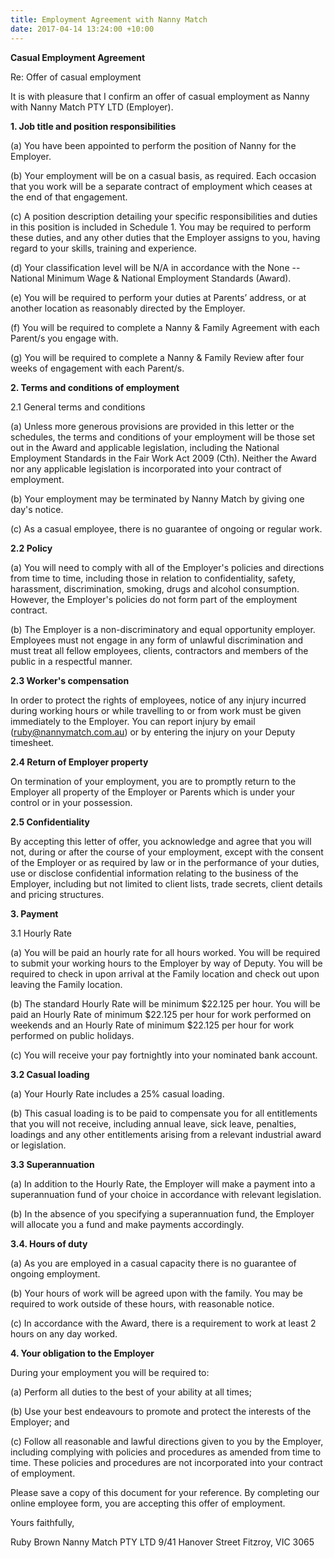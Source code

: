 ```yaml
---
title: Employment Agreement with Nanny Match
date: 2017-04-14 13:24:00 +10:00
---
```


**Casual Employment Agreement**

Re: Offer of casual employment

It is with pleasure that I confirm an offer of casual employment as Nanny with Nanny Match PTY LTD (Employer).

**1. Job title and position responsibilities**

(a) You have been appointed to perform the position of Nanny for the Employer.

(b) Your employment will be on a casual basis, as required. Each occasion that you work will be a separate contract of employment which ceases at the end of that engagement.

(c) A position description detailing your specific responsibilities and duties in this position is included in Schedule 1. You may be required to perform these duties, and any other duties that the Employer assigns to you, having regard to your skills, training and experience.

(d) Your classification level will be N/A in accordance with the None -- National Minimum Wage & National Employment Standards (Award).

(e) You will be required to perform your duties at Parents’ address, or at another location as reasonably directed by the Employer.

(f) You will be required to complete a Nanny & Family Agreement with each Parent/s you engage with. 

(g) You will be required to complete a Nanny & Family Review after four weeks of engagement with each Parent/s.


**2. Terms and conditions of employment**

2.1 General terms and conditions

(a) Unless more generous provisions are provided in this letter or the schedules, the terms and conditions of your employment will be those set out in the Award and applicable legislation, including the National Employment Standards in the Fair Work Act 2009 (Cth). Neither the Award nor any applicable legislation is incorporated into your contract of employment.

(b) Your employment may be terminated by Nanny Match by giving one day's notice.

(c) As a casual employee, there is no guarantee of ongoing or regular work.

**2.2 Policy**

(a) You will need to comply with all of the Employer's policies and directions from time to time, including those in relation to confidentiality, safety, harassment, discrimination, smoking, drugs and alcohol consumption. However, the Employer's policies do not form part of the employment contract.

(b) The Employer is a non-discriminatory and equal opportunity employer. Employees must not engage in any form of unlawful discrimination and must treat all fellow employees, clients, contractors and members of the public in a respectful manner.

**2.3 Worker's compensation**

In order to protect the rights of employees, notice of any injury incurred during working hours or while travelling to or from work must be given immediately to the Employer. You can report injury by email (ruby@nannymatch.com.au) or by entering the injury on your Deputy timesheet. 

**2.4 Return of Employer property**

On termination of your employment, you are to promptly return to the Employer all property of the Employer or Parents which is under your control or in your possession.

**2.5 Confidentiality**

By accepting this letter of offer, you acknowledge and agree that you will not, during or after the course of your employment, except with the consent of the Employer or as required by law or in the performance of your duties, use or disclose confidential information relating to the business of the Employer, including but not limited to client lists, trade secrets, client details and pricing structures.


**3. Payment**

3.1 Hourly Rate

(a) You will be paid an hourly rate for all hours worked. You will be required to submit your working hours to the Employer by way of Deputy. You will be required to check in upon arrival at the Family location and check out upon leaving the Family location. 

(b) The standard Hourly Rate will be minimum $22.125 per hour. You will be paid an Hourly Rate of minimum $22.125 per hour for work performed on weekends and an Hourly Rate of minimum $22.125 per hour for work performed on public holidays.

(c) You will receive your pay fortnightly into your nominated bank account.


**3.2 Casual loading**

(a) Your Hourly Rate includes a 25% casual loading.

(b) This casual loading is to be paid to compensate you for all entitlements that you will not receive, including annual leave, sick leave, penalties, loadings and any other entitlements arising from a relevant industrial award or legislation.


**3.3 Superannuation**

(a) In addition to the Hourly Rate, the Employer will make a payment into a superannuation fund of your choice in accordance with relevant legislation.

(b) In the absence of you specifying a superannuation fund, the Employer will allocate you a fund and make payments accordingly.


**3.4. Hours of duty**

(a) As you are employed in a casual capacity there is no guarantee of ongoing employment.

(b) Your hours of work will be agreed upon with the family. You may be required to work outside of these hours, with reasonable notice.

(c) In accordance with the Award, there is a requirement to work at least 2 hours on any day worked.


**4. Your obligation to the Employer**

During your employment you will be required to:

(a) Perform all duties to the best of your ability at all times;

(b) Use your best endeavours to promote and protect the interests of the Employer; and

(c) Follow all reasonable and lawful directions given to you by the Employer, including complying with policies and procedures as amended from time to time. These policies and procedures are not incorporated into your contract of employment.

Please save a copy of this document for your reference. By completing our online employee form, you are accepting this offer of employment.

Yours faithfully,

Ruby Brown
Nanny Match PTY LTD
9/41 Hanover Street
Fitzroy, VIC 3065



